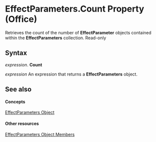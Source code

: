 
# EffectParameters.Count Property (Office)

Retrieves the count of the number of  **EffectParameter** objects contained within the **EffectParameters** collection. Read-only


## Syntax

 _expression_. **Count**

 _expression_ An expression that returns a **EffectParameters** object.


## See also


#### Concepts


[EffectParameters Object](9b0dfcf1-96fa-bc9a-6fef-38518ab1c558.md)
#### Other resources


[EffectParameters Object Members](220226ed-74d2-b95f-1efc-48d09b9aaf86.md)
